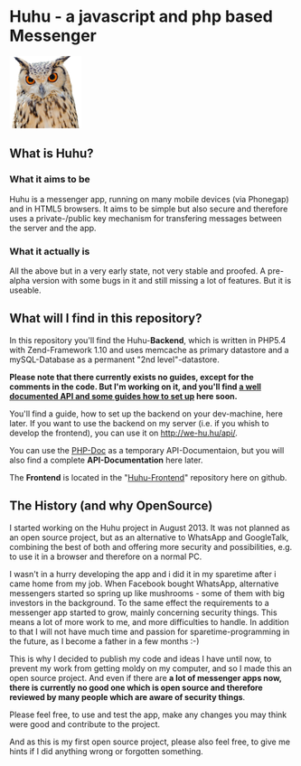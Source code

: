 # Huhu - a javascript and php based Messenger

![image](https://raw.githubusercontent.com/JanST123/Huhu_Frontend/master/icons/icon.png)

## What is Huhu?

### What it aims to be

Huhu is a messenger app, running on many mobile devices (via Phonegap) and in HTML5 browsers. It aims to be simple but also secure
and therefore uses a private-/public key mechanism for transfering messages between the server and the app.

### What it actually is

All the above but in a very early state, not very stable and proofed. A pre-alpha version with some bugs in it and still missing a lot of features. But it is useable.


## What will I find in this repository?

In this repository you'll find the Huhu-**Backend**, which is written in PHP5.4 with Zend-Framework 1.10 and uses memcache as primary datastore and a 
mySQL-Database as a permanent "2nd level"-datastore.

**Please note that there currently exists no guides, except for the comments in the code. But I'm working on it, and you'll 
find <u>a well documented API and some guides how to set up</u> here soon.**

You'll find a guide, how to set up the backend on your dev-machine, here later. If you want to use the backend on my server 
(i.e. if you whish to develop the frontend), you can use it on http://we-hu.hu/api/.

You can use the [PHP-Doc](https://we-hu.hu/api/docs/index.html) as a temporary API-Documentaion, but you will also find a complete **API-Documentation** here later.

The **Frontend** is located in the "[Huhu-Frontend](https://github.com/JanST123/Huhu_Frontend)" repository here on github.


## The History (and why OpenSource)

I started working on the Huhu project in August 2013. It was not planned as an open source project, but as an alternative to WhatsApp and GoogleTalk, combining the best of both and offering more security and possibilities, e.g. to use it in a browser and therefore on a normal PC.

I wasn't in a hurry developing the app and i did it in my sparetime after i came home from my job.
When Facebook bought WhatsApp, alternative messengers started so spring up like mushrooms - some of them with big investors in the background. To the same effect the requirements to a messenger app started to grow, mainly concerning security things.
This means a lot of more work to me, and more difficulties to handle. In addition to that I will not have much time and passion for sparetime-programming in the future, as I become a father in a few months :-)

This is why I decided to publish my code and ideas I have until now, to prevent my work from getting moldy on my computer, and so I made this an open source project. And even if there are **a lot of messenger apps now, there is currently no good one which is open source and therefore reviewed by many people which are aware of security things**.


Please feel free, to use and test the app, make any changes you may think were good and contribute to the project.

And as this is my first open source project, please also feel free, to give me hints if I did anything wrong or forgotten something.

